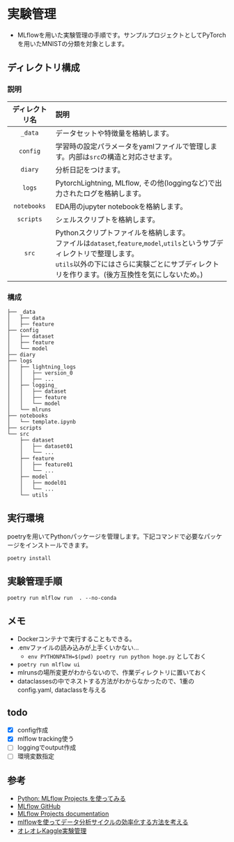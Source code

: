 # 実験管理
- MLflowを用いた実験管理の手順です。サンプルプロジェクトとしてPyTorchを用いたMNISTの分類を対象とします。

## ディレクトリ構成

### 説明
| ディレクトリ名 | 説明 |
| :---: | :--- | 
| `_data`|データセットや特徴量を格納します。
|`config`|学習時の設定パラメータをyamlファイルで管理します。内部は`src`の構造と対応させます。
| `diary`|分析日記をつけます。
| `logs` | PytorchLightning, MLflow, その他(loggingなど)で出力されたログを格納します。
|`notebooks`|EDA用のjupyter notebookを格納します。
|`scripts`|シェルスクリプトを格納します。
|`src`|Pythonスクリプトファイルを格納します。<br> ファイルは`dataset`,`feature`,`model`,`utils`というサブディレクトリで整理します。<br> `utils`以外の下にはさらに実験ごとにサブディレクトリを作ります。(後方互換性を気にしないため。)|

### 構成
```
├── _data
│   ├── data
│   ├── feature
├── config
│   ├── dataset
│   ├── feature
│   └── model
├── diary
├── logs
│   ├── lightning_logs
│   │   ├── version_0
│   │   ├── ...
│   ├── logging_
│   │   ├── dataset
│   │   ├── feature
│   │   └── model
│   └── mlruns
├── notebooks
│   └── template.ipynb
├── scripts
└── src
    ├── dataset
    │   ├── dataset01
    │   └── ...
    ├── feature
    │   ├── feature01
    │   └── ...
    ├── model
    │   ├── model01
    │   └── ...
    └── utils

```

## 実行環境
poetryを用いてPythonパッケージを管理します。下記コマンドで必要なパッケージをインストールできます。
```
poetry install
```

## 実験管理手順



```
poetry run mlflow run  . --no-conda
```

## メモ
- Dockerコンテナで実行することもできる。
- .envファイルの読み込みが上手くいかない… 
    - `env PYTHONPATH=$(pwd) poetry run python hoge.py` としておく
- `poetry run mlflow ui`
- mlrunsの場所変更がわからないので、作業ディレクトリに置いておく
- dataclassesの中でネストする方法がわからなかったので、1重のconfig.yaml, dataclassを与える

## todo
- [x] config作成
- [x] mlflow tracking使う
- [ ] loggingでoutput作成
- [ ] 環境変数指定

## 参考
- [Python: MLflow Projects を使ってみる](https://blog.amedama.jp/entry/mlflow-projects)
- [MLflow GitHub](https://github.com/mlflow/mlflow)
- [MLflow Projects documentation](https://www.mlflow.org/docs/latest/projects.html)
- [mlflowを使ってデータ分析サイクルの効率化する方法を考える](https://qiita.com/masa26hiro/items/574c48d523ed76e76a3b)
- [オレオレKaggle実験管理](https://zenn.dev/fkubota/articles/f7efe69fd2044d)